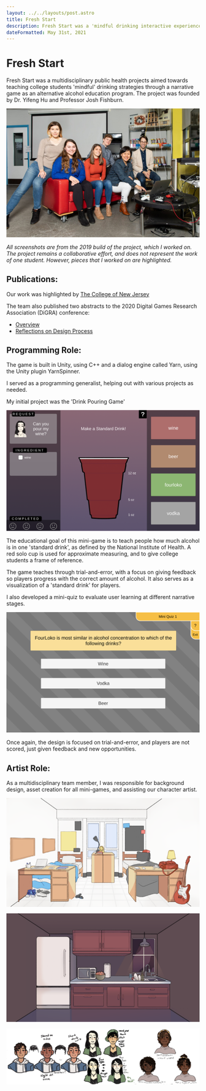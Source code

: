 ```yaml
---
layout: ../../layouts/post.astro
title: Fresh Start 
description: Fresh Start was a 'mindful drinking interactive experience' to promote healthy drinking habits in college students. 
dateFormatted: May 31st, 2021
---
```


# Fresh Start

Fresh Start was a multidisciplinary public health projects aimed towards teaching college students 'mindful' drinking strategies through a narrative game as an alternative alcohol education program. The project was founded by Dr. Yifeng Hu and Professor Josh Fishburn.

![Team Photo](/public/assets/images/posts/fresh_start/fs_team.jpg)

*All screenshots are from the 2019 build of the project, which I worked on. The project remains a collaborative effort, and does not represent the work of one student. However, pieces that I worked on are highlighted.*

## Publications:  

Our work was highlighted by [The College of New Jersey](https://news.tcnj.edu/2020/01/27/fresh-approach-to-alcohol-education/)

The team also published two abstracts to the 2020 Digital Games Research Association (DiGRA) conference:

- [Overview](http://www.digra.org/digital-library/publications/fresh-start-an-innovative-video-game-to-educate-first-year-college-students-about-mindful-drinking/)
- [Reflections on Design Process](http://www.digra.org/digital-library/publications/reflection-on-a-design-process-for-an-educational-game-on-mindful-drinking/ )

## Programming Role: 

The game is built in Unity, using C++ and a dialog engine called Yarn, using the Unity plugin YarnSpinner. 

I​​​​​​ served as a programming generalist, helping out with various projects as needed. 

My initial project was the 'Drink Pouring Game'

![Alcohol Pouring Game](/public/assets/images/posts/fresh_start/fs_drinkgame.png)

The educational goal of this mini-game is to teach people how much alcohol is in one 'standard drink', as defined by the National Institute of Health. A red solo cup is used for approximate measuring, and to give college students a frame of reference. 

The game teaches through trial-and-error, with a focus on giving feedback so players progress with the correct amount of alcohol. It also serves as a visualization of a 'standard drink' for players. 

I also developed a mini-quiz to evaluate user learning at different narrative stages. 

![Quiz Game](/public/assets/images/posts/fresh_start/fs_mini_quiz.png)

Once again, the design is focused on trial-and-error, and players are not scored, just given feedback and new opportunities. 

## Artist Role: 

As a multidisciplinary team member, I was responsible for background design, asset creation for all mini-games, and assisting our character artist.

![TCNJ Dorms](/public/assets/images/posts/fresh_start/fs_background.png)


![Off-Campus Party Kitchen](/public/assets/images/posts/fresh_start/fs_background_party.png)

![Suggestions for adding more diversity in the characters](/public/assets/images/posts/fresh_start/fs_diversity.png)